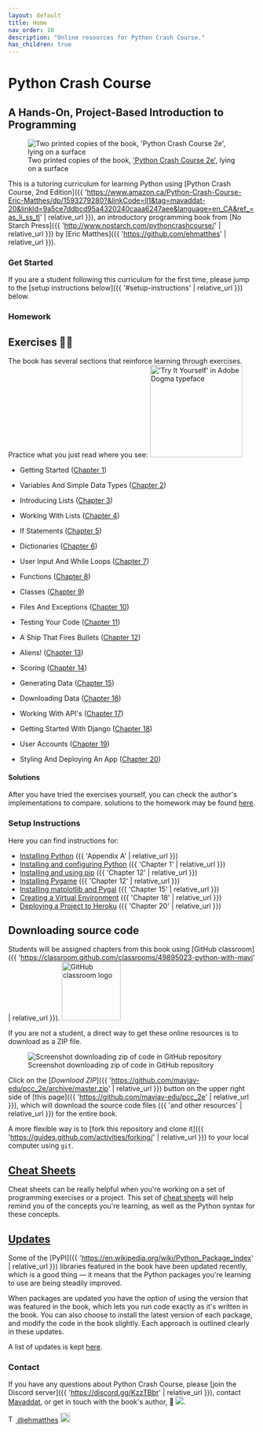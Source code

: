 ```yaml
---
layout: default
title: Home
nav_order: 10
description: "Online resources for Python Crash Course."
has_children: true
---
```


# Python Crash Course

## A Hands-On, Project-Based Introduction to Programming

<figure class="figurefx pushup">
    <img
    sizes="({{ 'max-width: 300px' | relative_url }}) 100vw, 300px"
    srcset="
    {{ '/assets/images/cover_g9giob_c_scale,w_200.png' | relative_url }} 200w,
    {{ '/assets/images/cover_g9giob_c_scale,w_300.png' | relative_url }} 300w"
    src="{{ '/assets/images/cover_g9giob_c_scale,w_300.png' | relative_url }}"
    alt="Two printed copies of the book, 'Python Crash Course 2e', lying on a surface"/>
    <figcaption>Two printed copies of the book, <a href="https://www.amazon.ca/Python-Crash-Course-Eric-Matthes/dp/1593279280?&linkCode=ll1&tag=mavaddat-20&linkId=9a5ce7ddbcd95a4320240caaa6247aee&language=en_CA&ref_=as_li_ss_tl" target="_blank">'Python Crash Course 2e'</a>, lying on a surface</figcaption>
</figure>

This is a tutoring curriculum for learning Python using [Python Crash Course, 2nd Edition]({{ 'https://www.amazon.ca/Python-Crash-Course-Eric-Matthes/dp/1593279280?&linkCode=ll1&tag=mavaddat-20&linkId=9a5ce7ddbcd95a4320240caaa6247aee&language=en_CA&ref_=as_li_ss_tl' | relative_url }}), an introductory programming book from [No Starch Press]({{ 'http://www.nostarch.com/pythoncrashcourse/' | relative_url }}) by [Eric Matthes]({{ 'https://github.com/ehmatthes' | relative_url }}).

### Get Started

If you are a student following this curriculum for the first time, please jump to the [setup instructions below]({{ '#setup-instructions' | relative_url }}) below.

### Homework

## <a id="try_it_yourself"></a>Exercises ✍🏽

The book has several sections that reinforce learning through exercises. Practice what you just read where you see:
<img src="{{ '/assets/images/tiy.svg' | relative_url }}"   width="188vw" alt="'Try It Yourself' in Adobe Dogma typeface"/>

- Getting Started \([Chapter 1](./chapter_01/tiy)\)

- Variables And Simple Data Types \([Chapter 2](./chapter_02/tiy)\)

- Introducing Lists \([Chapter 3](./chapter_03/tiy)\)

- Working With Lists \([Chapter 4](./chapter_04/tiy)\)

- If Statements \([Chapter 5](./chapter_05/tiy)\)

- Dictionaries \([Chapter 6](./chapter_06/tiy)\)

- User Input And While Loops \([Chapter 7](./chapter_07/tiy)\)

- Functions \([Chapter 8](./chapter_08/tiy)\)

- Classes \([Chapter 9](./chapter_09/tiy)\)

- Files And Exceptions \([Chapter 10](./chapter_10/tiy)\)

- Testing Your Code \([Chapter 11](./chapter_11/tiy)\)

- A Ship That Fires Bullets \([Chapter 12](./chapter_12/tiy)\)

- Aliens! \([Chapter 13](./chapter_13/tiy)\)

- Scoring \([Chapter 14](./chapter_14/tiy)\)

- Generating Data \([Chapter 15](./chapter_15/tiy)\)

- Downloading Data \([Chapter 16](./chapter_16/tiy)\)

- Working With API's \([Chapter 17](./chapter_17/tiy)\)

- Getting Started With Django \([Chapter 18](./chapter_18/tiy)\)

- User Accounts \([Chapter 19](./chapter_19/tiy)\)

- Styling And Deploying An App \([Chapter 20](./chapter_20/tiy)\)

#### Solutions

After you have tried the exercises yourself, you can check the author's implementations to compare. solutions to the homework may be found [here](solutions/index).

### Setup Instructions

Here you can find instructions for:

- [Installing Python](./appendix_a/index)&#09;({{ 'Appendix A' | relative_url }})
- [Installing and configuring Python](./chapter_01/tiy)&#09;({{ 'Chapter 1' | relative_url }})
- [Installing and using pip](./chapter_12/installing_pip)&#09;({{ 'Chapter 12' | relative_url }})
- [Installing Pygame](./chapter_12/tiy)&#09;({{ 'Chapter 12' | relative_url }})
- [Installing matplotlib and Pygal](./chapter_15/tiy) &#09;({{ 'Chapter 15' | relative_url }})
- [Creating a Virtual Environment](./chapter_18/tiy)&#09;({{ 'Chapter 18' | relative_url }})
- [Deploying a Project to Heroku](./chapter_20/tiy)&#09;({{ 'Chapter 20' | relative_url }})

## <a id="source_code"></a>Downloading source code

Students will be assigned chapters from this book using [GitHub classroom]({{ 'https://classroom.github.com/classrooms/49895023-python-with-mavi' | relative_url }}). <img src="https://avatars.githubusercontent.com/in/68187?s=120" alt="GitHub classroom logo" width="120px"/>

If you are not a student, a direct way to get these online resources is to download as a ZIP file.

<figure>
<img
sizes="({{ 'max-width: 360px' | relative_url }}) 100vw, 360px"
srcset="
{{ '/assets/images/download_zip_vyd8au_c_scale,w_100.png' | relative_url }} 100w,
{{ '/assets/images/download_zip_vyd8au_c_scale,w_268.png' | relative_url }} 268w,
{{ '/assets/images/download_zip_vyd8au_c_scale,w_360.png' | relative_url }} 360w"
src="{{ '/assets/images/download_zip_vyd8au_c_scale,w_360.png' | relative_url }}"
 alt="Screenshot downloading zip of code in GitHub repository" title="Click the Download ZIP Option"/><figcaption>Screenshot downloading zip of code in GitHub repository</figcaption></figure>

Click on the [_Download ZIP_]({{ 'https://github.com/mavjav-edu/pcc_2e/archive/master.zip' | relative_url }}) button on the upper right side of [this page]({{ 'https://github.com/mavjav-edu/pcc_2e' | relative_url }}), which will download the source code files ({{ 'and other resources' | relative_url }}) for the entire book.

A more flexible way is to [fork this repository and clone it]({{ 'https://guides.github.com/activities/forking/' | relative_url }}) to your local computer using `git`.

## [Cheat Sheets](./cheat_sheets/index)

Cheat sheets can be really helpful when you're working on a set of programming exercises or a project. This set of [cheat sheets](./cheat_sheets/index) will help remind you of the concepts you're learning, as well as the Python syntax for these concepts.

## [Updates](./updates/index)

Some of the [PyPI]({{ 'https://en.wikipedia.org/wiki/Python_Package_Index' | relative_url }}) libraries featured in the book have been updated recently, which is a good thing &mdash; it means that the Python packages you're learning to use are being steadily improved.

When packages are updated you have the option of using the version that was featured in the book, which lets you run code exactly as it's written in the book. You can also choose to install the latest version of each package, and modify the code in the book slightly. Each approach is outlined clearly in these updates.

A list of updates is kept [here](./updates/index).

### Contact

If you have any questions about Python Crash Course, please [join the Discord server]({{ 'https://discord.gg/KzzTBbr' | relative_url }}), contact [Mavaddat]('https://www.mavaddat.ca'), or get in touch with the book's author, 📧 <a href="javascript:location='mailto:\u0065\u0068\u006d\u0061\u0074\u0074\u0068\u0065\u0073\u0040\u0067\u006d\u0061\u0069\u006c\u002e\u0063\u006f\u006d';void 0"><img  class="email" src="{{ '/assets/images/ematthes.svg' | relative_url  }}"/></a>.

[<img src="https://raw.githubusercontent.com/johan/svg-cleanups/master/logos/twitter.svg" alt="Twitter logo" width="15"/> @ehmatthes](http://twitter.com/ehmatthes/)
<img src="https://pbs.twimg.com/profile_images/1153801365543538688/6ZRVUWah.png" title="the author on Twitter" alt="the author's Twitter profile image" width="20vw"/>